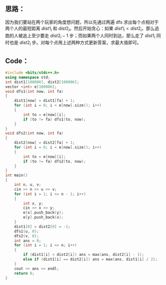 ## 思路：
因为我们要站在两个玩家的角度想问题，所以先通过两遍 dfs 求出每个点相对于两个人的最短距离 $dist1_i$ 和 $dist2_i$。然后开始贪心：如果 $dist1_i<dist2_i$，那么逃跑的人被追上至少要走 $dist2_i-1$ 步；而如果两个人同时到达，那么走了 $dist1_i$ 同时也是 $dist2_i$ 步。对每个点用上述两种方式更新答案，求最大值即可。
## Code：
```cpp
#include <bits/stdc++.h>
using namespace std;
int dist1[100006], dist2[100006];
vector <int> e[100006];
void dfs1(int now, int fa)
{
	dist1[now] = dist1[fa] + 1;
	for (int i = 0; i < e[now].size(); i++)
	{
		int to = e[now][i];
		if (to != fa) dfs1(to, now);
	}
}
void dfs2(int now, int fa)
{
	dist2[now] = dist2[fa] + 1;
	for (int i = 0; i < e[now].size(); i++)
	{
		int to = e[now][i];
		if (to != fa) dfs2(to, now);
	}
}
int main()
{
	int n, u, v;
	cin >> n >> u >> v;
	for (int i = 1; i <= n - 1; i++)
	{
		int x, y;
		cin >> x >> y;
		e[x].push_back(y);
		e[y].push_back(x);
	}
	dist1[0] = dist2[0] = -1;
	dfs1(u, 0);
	dfs2(v, 0);
	int ans = 0;
	for (int i = 1; i <= n; i++)
	{
		if (dist1[i] < dist2[i]) ans = max(ans, dist2[i] - 1);
		else if (dist1[i] == dist2[i]) ans = max(ans, dist1[i] / 2);
	}
	cout << ans << endl;
	return 0;
}
```